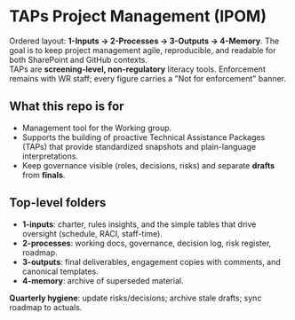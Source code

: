 ﻿# TAPs Project Management (IPOM)

Ordered layout: **1-Inputs → 2-Processes → 3-Outputs → 4-Memory**.
The goal is to keep project management agile, reproducible, and readable for both SharePoint and GitHub contexts.  
TAPs are **screening-level, non-regulatory** literacy tools. Enforcement remains with WR staff; every figure carries a "Not for enforcement" banner.

## What this repo is for
- Management tool for the Working group.
- Supports the building of proactive Technical Assistance Packages (TAPs) that provide standardized snapshots and plain-language interpretations.
- Keep governance visible (roles, decisions, risks) and separate **drafts** from **finals**.

## Top-level folders
- **1-inputs**: charter, rules insights, and the simple tables that drive oversight (schedule, RACI, staff-time).
- **2-processes**: working docs, governance, decision log, risk register, roadmap.
- **3-outputs**: final deliverables, engagement copies with comments, and canonical templates.
- **4-memory**: archive of superseded material.

**Quarterly hygiene**: update risks/decisions; archive stale drafts; sync roadmap to actuals.
